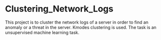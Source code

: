 # Clustering_Network_Logs
This project is to cluster the network logs of a server in order to find an anomaly or a threat in the server. Kmodes clustering is used. The task is an unsupervised machine learning task.
